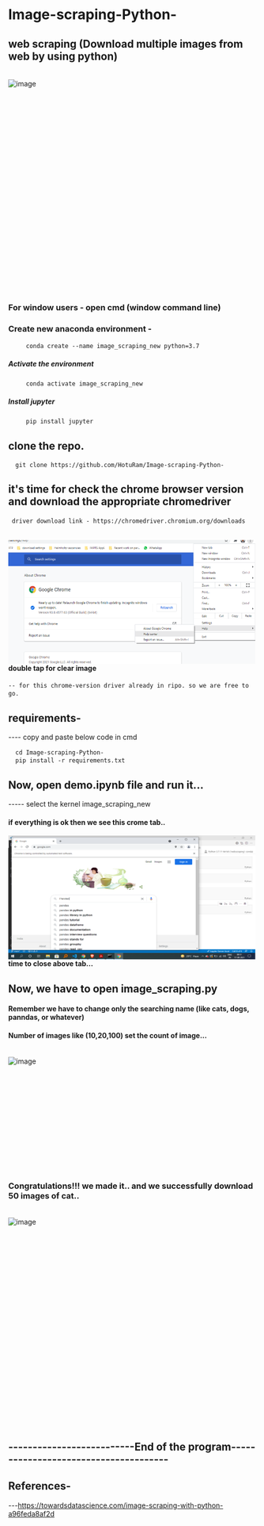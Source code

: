 # Image-scraping-Python-
## web scraping (Download multiple images from web by using python)
<br />
  <img align="left" alt="image" src="https://github.com/HotuRam/Image-scraping-Python-/blob/main/screenshots/polorbear.gif?raw=true" width="800" height="450" />
<br />
<br />
<br />
<br />
<br />    
<br />    
<br />
<br />    
<br /> 
<br />
<br />
<br />
<br />
<br />
<br />
<br />
<br />
<br />



### For window users - open cmd (window command line) 
### Create new anaconda environment - 

         conda create --name image_scraping_new python=3.7
         
 ##### Activate the environment
    
         conda activate image_scraping_new
         
 ##### Install jupyter
         
         pip install jupyter   
         
 

 ## clone the repo.
 
      git clone https://github.com/HotuRam/Image-scraping-Python-
  
 ## it's time for check the chrome browser version and download the appropriate chromedriver    <br />
     driver download link - https://chromedriver.chromium.org/downloads   
  <br />
  <img align="left" alt="image" src="https://github.com/HotuRam/Image-scraping-Python-/blob/main/screenshots/crome_version_check.png?raw=true" width="500" height="250" />
<br />
<br />
<br />
<br />
<br />    
<br />    
<br />
<br />    
<br /> 
<br />
  
#### double tap for clear image 
    -- for this chrome-version driver already in ripo. so we are free to go.

 ## requirements-
  ---- copy and paste below code in cmd
  
      cd Image-scraping-Python-
      pip install -r requirements.txt
 
## Now, open demo.ipynb file and run it...
   ----- select the kernel image_scraping_new
   
  #### if everything is ok then we see this crome tab..
  
  <img align="left" alt="image" src="https://github.com/HotuRam/Image-scraping-Python-/blob/main/screenshots/crome_tab.png?raw=true" width="500" height="250" />


<br />
<br />
<br />
<br />
<br />
<br />
<br />
<br />
<br />
<br />



 #### time to close above tab...
 
## Now, we have to open image_scraping.py 
#### Remember we have to change only the searching name (like cats, dogs, panndas, or whatever) 
#### Number of images like (10,20,100) set the count of image...
<br />
<img align="left" alt="image" src="https://github.com/HotuRam/Image-scraping-Python-/blob/main/screenshots/process.gif?raw=true" width="500" height="250" />
<br />
<br />
<br />
<br />
<br />
<br />
<br />
<br />
<br />
<br />
<br />



  ### Congratulations!!! we made it.. and we successfully download 50 images of cat..
  
<br />

<img align="left" alt="image" src="https://github.com/HotuRam/Image-scraping-Python-/blob/main/screenshots/images_in_folder.gif?raw=true" width="800" height="450" />


<br />
<br />
<br />
<br />
<br />
<br />
<br />
<br />
<br />
<br />
<br />
<br />
<br />
<br />
<br />
<br />
<br />
<br />
<br />


  
## --------------------------End of the program--------------------------------------

 
## References-
 ---https://towardsdatascience.com/image-scraping-with-python-a96feda8af2d

<!-- gif making form -https://hnet.com/video-to-gif/ -->
